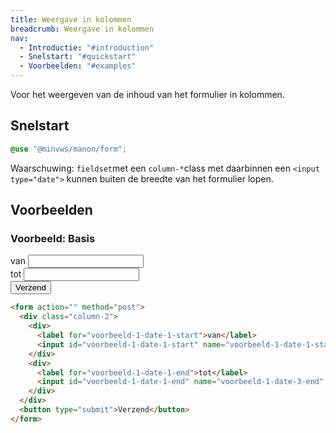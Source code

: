 ```yaml
---
title: Weergave in kolommen
breadcrumb: Weergave in kolommen
nav:
  - Introductie: "#introduction"
  - Snelstart: "#quickstart"
  - Voorbeelden: "#examples"
---
```

<p class="introduction">Voor het weergeven van de inhoud van het formulier in kolommen.</p>

<h2 id="quickstart">Snelstart</h2>

```scss
@use "@minvws/manon/form";
```

<p class="warning">
  <span>Waarschuwing:</span>
    <code>fieldset</code>met een <code>column-*</code>class met daarbinnen een
    <code>&lt;input type="date"&gt;</code> kunnen buiten de breedte van het formulier lopen.
</p>

<h2 id="examples">Voorbeelden</h2>

### Voorbeeld: Basis

<form action="" method="post">
  <div class="column-2">
    <div>
      <label for="voorbeeld-1-date-1-start">van</label>
      <input id="voorbeeld-1-date-1-start" name="voorbeeld-1-date-1-start" />
    </div>
    <div>
      <label for="voorbeeld-1-date-1-end">tot</label>
      <input id="voorbeeld-1-date-1-end" name="voorbeeld-1-date-3-end" />
    </div>
  </div>
  <button type="submit">Verzend</button>
</form>

```html
<form action="" method="post">
  <div class="column-2">
    <div>
      <label for="voorbeeld-1-date-1-start">van</label>
      <input id="voorbeeld-1-date-1-start" name="voorbeeld-1-date-1-start" />
    </div>
    <div>
      <label for="voorbeeld-1-date-1-end">tot</label>
      <input id="voorbeeld-1-date-1-end" name="voorbeeld-1-date-3-end" />
    </div>
  </div>
  <button type="submit">Verzend</button>
</form>
```
